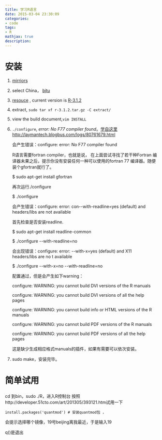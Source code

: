 ```yaml
---
title: 学习R语言 
date: 2015-03-04 23:30:09
categories:
- code
tags: 
- R
mathjax: true
description:
---
```


# 安装


1. [mirriors](http://cran.r-project.org/mirrors.html)

2. select China， [bjtu](http://mirror.bjtu.edu.cn/cran)

3. [resouce](http://mirror.bjtu.edu.cn/cran/sources.html) , current version is [R-3.1.2](http://mirror.bjtu.edu.cn/cran/src/base/R-3/R-3.1.2.tar.gz)

4. extract,    `sudo tar xf r-3.1.2.tar.gz -C extract/`

5. view the build document,`vim INSTALL`

6. `./configure`,  *error: No F77 compiler found*。[学自这里http://laymantech.blogbus.com/logs/80761679.html](http://laymantech.blogbus.com/logs/80761679.html)

	 会产生错误：configure: error: No F77 compiler found
	
	 R语言需要fortran compiler，也就是说， 在上面尝试寻找了若干种Fortran 编译器未果之后，提示你没有安装任何一种可以使用的fortran 77 编译器。随便装个gfortran就行了。
	
	 $ sudo apt-get install gfortran
	
	 再次运行./configure
	
	 $ ./configure
	
	 会产生错误：configure: error: con--with-readline=yes (default) and headers/libs are not available
	
	 首先检查是否安装readline.
	
	 $ sudo apt-get install readline-common
	
	 $ ./configure --with-readline=no
	
	 会出现错误：configure: error: --with-x=yes (default) and X11 headers/libs are no t available
	
	 $ ./configure --with-x=no --with-readline=no
	
	 配置通过，但是会产生如下warning：
	
	 configure: WARNING: you cannot build DVI versions of the R manuals
	
	 configure: WARNING: you cannot build DVI versions of all the help pages
	
	 configure: WARNING: you cannot build info or HTML versions of the R manuals
	
	 configure: WARNING: you cannot build PDF versions of the R manuals
	
	 configure: WARNING: you cannot build PDF versions of all the help pages
	
	 这是缺少生成相应格式manuals的插件，如果有需要可以依次安装。


7. sudo make，安装完毕。

# 简单试用

### 
cd 到bin，sudo ./R，进入R控制台
按照http://developer.51cto.com/art/201305/393121.htm试用一下
```
install.packages('quantmod') # 安装quantmod包 ，
```
会提示选择哪个镜像，19号beijing离我最近，于是输入19

q()是退出
